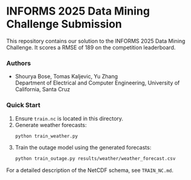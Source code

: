 # INFORMS 2025 Data Mining Challenge Submission

This repository contains our solution to the INFORMS 2025 Data Mining Challenge. It scores a RMSE of 189 on the competition leaderboard.

### Authors
- Shourya Bose, Tomas Kaljevic, Yu Zhang  
  Department of Electrical and Computer Engineering, University of California, Santa Cruz

### Quick Start
1. Ensure `train.nc` is located in this directory.
2. Generate weather forecasts:
   ```bash
   python train_weather.py
   ```
3. Train the outage model using the generated forecasts:
   ```bash
   python train_outage.py results/weather/weather_forecast.csv
   ```

For a detailed description of the NetCDF schema, see `TRAIN_NC.md`.
